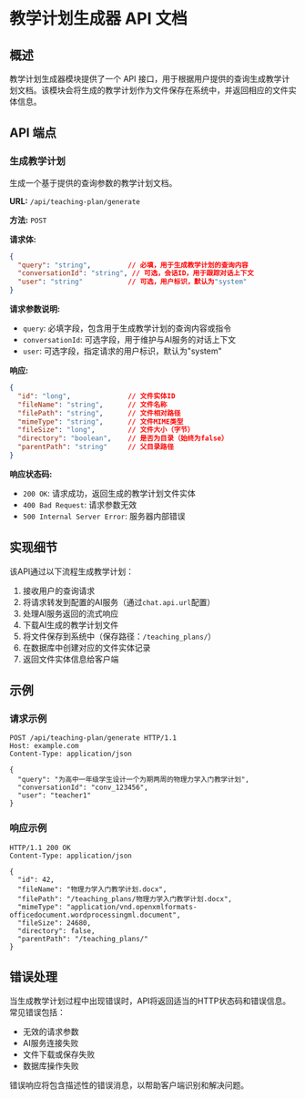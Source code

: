 # 教学计划生成器 API 文档

## 概述

教学计划生成器模块提供了一个 API 接口，用于根据用户提供的查询生成教学计划文档。该模块会将生成的教学计划作为文件保存在系统中，并返回相应的文件实体信息。

## API 端点

### 生成教学计划

生成一个基于提供的查询参数的教学计划文档。

**URL:** `/api/teaching-plan/generate`

**方法:** `POST`

**请求体:**
```json
{
  "query": "string",         // 必填，用于生成教学计划的查询内容
  "conversationId": "string", // 可选，会话ID，用于跟踪对话上下文
  "user": "string"           // 可选，用户标识，默认为"system"
}
```

**请求参数说明:**
- `query`: 必填字段，包含用于生成教学计划的查询内容或指令
- `conversationId`: 可选字段，用于维护与AI服务的对话上下文
- `user`: 可选字段，指定请求的用户标识，默认为"system"

**响应:**
```json
{
  "id": "long",              // 文件实体ID
  "fileName": "string",      // 文件名称
  "filePath": "string",      // 文件相对路径
  "mimeType": "string",      // 文件MIME类型
  "fileSize": "long",        // 文件大小（字节）
  "directory": "boolean",    // 是否为目录（始终为false）
  "parentPath": "string"     // 父目录路径
}
```

**响应状态码:**
- `200 OK`: 请求成功，返回生成的教学计划文件实体
- `400 Bad Request`: 请求参数无效
- `500 Internal Server Error`: 服务器内部错误

## 实现细节

该API通过以下流程生成教学计划：

1. 接收用户的查询请求
2. 将请求转发到配置的AI服务（通过`chat.api.url`配置）
3. 处理AI服务返回的流式响应
4. 下载AI生成的教学计划文件
5. 将文件保存到系统中（保存路径：`/teaching_plans/`）
6. 在数据库中创建对应的文件实体记录
7. 返回文件实体信息给客户端

## 示例

### 请求示例

```http
POST /api/teaching-plan/generate HTTP/1.1
Host: example.com
Content-Type: application/json

{
  "query": "为高中一年级学生设计一个为期两周的物理力学入门教学计划",
  "conversationId": "conv_123456",
  "user": "teacher1"
}
```

### 响应示例

```http
HTTP/1.1 200 OK
Content-Type: application/json

{
  "id": 42,
  "fileName": "物理力学入门教学计划.docx",
  "filePath": "/teaching_plans/物理力学入门教学计划.docx",
  "mimeType": "application/vnd.openxmlformats-officedocument.wordprocessingml.document",
  "fileSize": 24680,
  "directory": false,
  "parentPath": "/teaching_plans/"
}
```

## 错误处理

当生成教学计划过程中出现错误时，API将返回适当的HTTP状态码和错误信息。常见错误包括：

- 无效的请求参数
- AI服务连接失败
- 文件下载或保存失败
- 数据库操作失败

错误响应将包含描述性的错误消息，以帮助客户端识别和解决问题。 